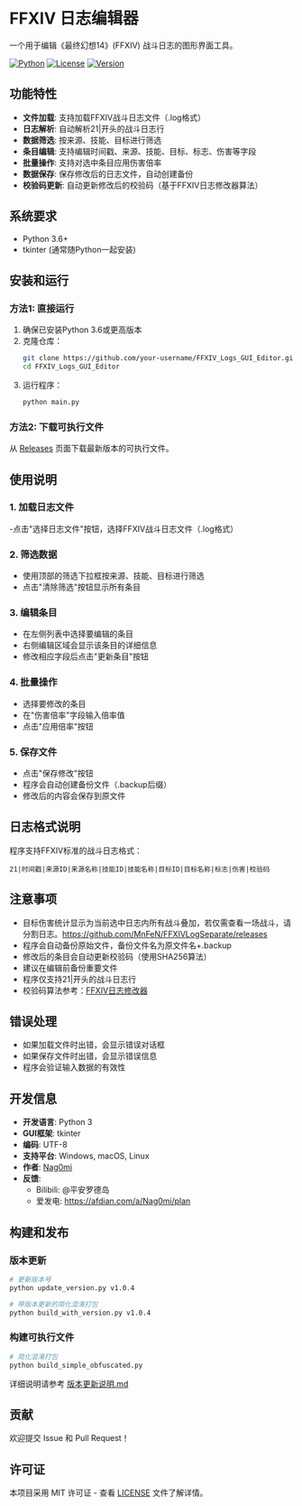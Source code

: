 # FFXIV 日志编辑器

一个用于编辑《最终幻想14》(FFXIV) 战斗日志的图形界面工具。

[![Python](https://img.shields.io/badge/Python-3.6+-blue.svg)](https://www.python.org/)
[![License](https://img.shields.io/badge/License-MIT-green.svg)](LICENSE)
[![Version](https://img.shields.io/badge/Version-v1.0.3-orange.svg)](https://github.com/your-username/FFXIV_Logs_GUI_Editor/releases)

## 功能特性

- **文件加载**: 支持加载FFXIV战斗日志文件（.log格式）
- **日志解析**: 自动解析21|开头的战斗日志行
- **数据筛选**: 按来源、技能、目标进行筛选
- **条目编辑**: 支持编辑时间戳、来源、技能、目标、标志、伤害等字段
- **批量操作**: 支持对选中条目应用伤害倍率
- **数据保存**: 保存修改后的日志文件，自动创建备份
- **校验码更新**: 自动更新修改后的校验码（基于FFXIV日志修改器算法）

## 系统要求

- Python 3.6+
- tkinter (通常随Python一起安装)

## 安装和运行

### 方法1: 直接运行
1. 确保已安装Python 3.6或更高版本
2. 克隆仓库：
   ```bash
   git clone https://github.com/your-username/FFXIV_Logs_GUI_Editor.git
   cd FFXIV_Logs_GUI_Editor
   ```
3. 运行程序：
   ```bash
   python main.py
   ```

### 方法2: 下载可执行文件
从 [Releases](https://github.com/your-username/FFXIV_Logs_GUI_Editor/releases) 页面下载最新版本的可执行文件。

## 使用说明

### 1. 加载日志文件
-点击"选择日志文件"按钮，选择FFXIV战斗日志文件（.log格式）
### 2. 筛选数据
- 使用顶部的筛选下拉框按来源、技能、目标进行筛选
- 点击"清除筛选"按钮显示所有条目

### 3. 编辑条目
- 在左侧列表中选择要编辑的条目
- 右侧编辑区域会显示该条目的详细信息
- 修改相应字段后点击"更新条目"按钮

### 4. 批量操作
- 选择要修改的条目
- 在"伤害倍率"字段输入倍率值
- 点击"应用倍率"按钮

### 5. 保存文件
- 点击"保存修改"按钮
- 程序会自动创建备份文件（.backup后缀）
- 修改后的内容会保存到原文件

## 日志格式说明

程序支持FFXIV标准的战斗日志格式：
```
21|时间戳|来源ID|来源名称|技能ID|技能名称|目标ID|目标名称|标志|伤害|校验码
```

## 注意事项
- 目标伤害统计显示为当前选中日志内所有战斗叠加，若仅需查看一场战斗，请分割日志。https://github.com/MnFeN/FFXIVLogSeparate/releases
- 程序会自动备份原始文件，备份文件名为原文件名+.backup
- 修改后的条目会自动更新校验码（使用SHA256算法）
- 建议在编辑前备份重要文件
- 程序仅支持21|开头的战斗日志行
- 校验码算法参考：[FFXIV日志修改器](https://github.com/innovationb1ue/FFXIV_logs_modifier)

## 错误处理

- 如果加载文件时出错，会显示错误对话框
- 如果保存文件时出错，会显示错误信息
- 程序会验证输入数据的有效性

## 开发信息

- **开发语言**: Python 3
- **GUI框架**: tkinter
- **编码**: UTF-8
- **支持平台**: Windows, macOS, Linux
- **作者**: [Nag0mi](https://space.bilibili.com/your-bilibili-id)
- **反馈**: 
  - Bilibili: @平安罗德岛
  - 爱发电: https://afdian.com/a/Nag0mi/plan

## 构建和发布

### 版本更新
```bash
# 更新版本号
python update_version.py v1.0.4

# 带版本更新的简化混淆打包
python build_with_version.py v1.0.4
```

### 构建可执行文件
```bash
# 简化混淆打包
python build_simple_obfuscated.py
```

详细说明请参考 [版本更新说明.md](版本更新说明.md)

## 贡献

欢迎提交 Issue 和 Pull Request！

## 许可证

本项目采用 MIT 许可证 - 查看 [LICENSE](LICENSE) 文件了解详情。